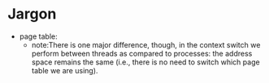 # Jargon
* page table:
  - note:There is one major difference, though, in the context switch we perform between threads as compared to processes: the address space remains the same (i.e., there is no need to switch which page table we are using).
